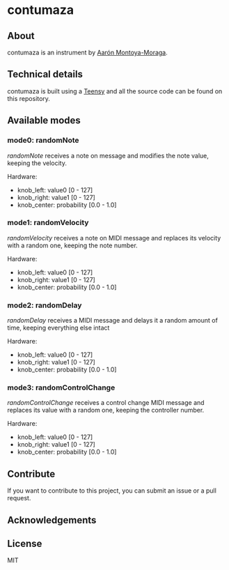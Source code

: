 # contumaza

## About

contumaza is an instrument by [Aarón Montoya-Moraga](http://montoyamoraga.io/).

## Technical details

contumaza is built using a [Teensy](https://www.pjrc.com/teensy/) and all the source code can be found on this repository.

## Available modes

### mode0: randomNote

*randomNote* receives a note on message and modifies the note value, keeping the velocity.

Hardware:
* knob_left: value0 [0 - 127]
* knob_right: value1 [0 - 127]
* knob_center: probability [0.0 - 1.0]

### mode1: randomVelocity

*randomVelocity* receives a note on MIDI message and replaces its velocity with a random one, keeping the note number.

Hardware:
* knob_left: value0 [0 - 127]
* knob_right: value1 [0 - 127]
* knob_center: probability [0.0 - 1.0]

### mode2: randomDelay

*randomDelay* receives a MIDI message and delays it a random amount of time, keeping everything else intact

Hardware:
* knob_left: value0 [0 - 127]
* knob_right: value1 [0 - 127]
* knob_center: probability [0.0 - 1.0]

### mode3: randomControlChange

*randomControlChange* receives a control change MIDI message and replaces its value with a random one, keeping the controller number.

Hardware:
* knob_left: value0 [0 - 127]
* knob_right: value1 [0 - 127]
* knob_center: probability [0.0 - 1.0]


## Contribute

If you want to contribute to this project, you can submit an issue or a pull request.

## Acknowledgements




## License

MIT
